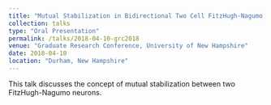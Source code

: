 ```yaml
---
title: "Mutual Stabilization in Bidirectional Two Cell FitzHugh-Nagumo Neurons"
collection: talks
type: "Oral Presentation"
permalink: /talks/2018-04-10-grc2018
venue: "Graduate Research Conference, University of New Hampshire"
date: 2018-04-10
location: "Durham, New Hampshire"
---
```


This talk discusses the concept of mutual stabilization between two FitzHugh-Nagumo neurons.
